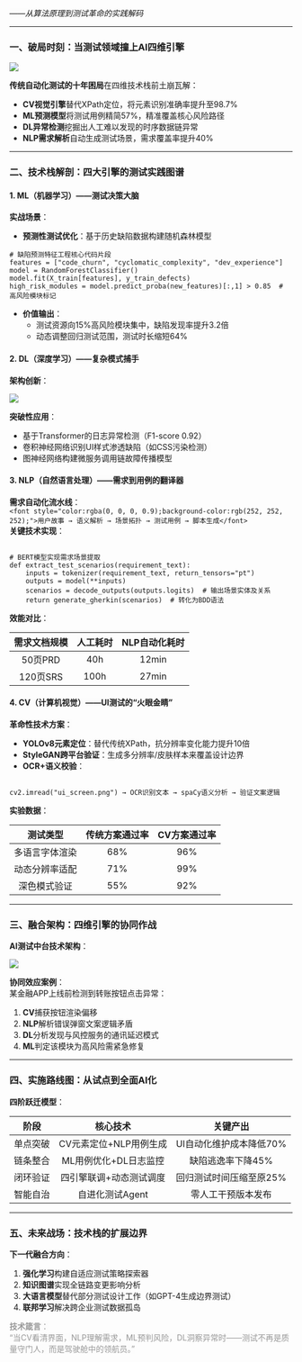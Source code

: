 _<font style="color:rgba(0, 0, 0, 0.9);background-color:rgb(252, 252, 252);">——从算法原理到测试革命的实践解码</font>_

---

### <font style="color:rgba(0, 0, 0, 0.9);background-color:rgb(252, 252, 252);">一、破局时刻：当测试领域撞上AI四维引擎</font>
![](https://cdn.nlark.com/yuque/0/2025/png/538409/1750061913490-ce9858af-61c5-4c31-8f7e-27c031ed405a.png)

**<font style="color:rgba(0, 0, 0, 0.9);background-color:rgb(252, 252, 252);">传统自动化测试的十年困局</font>**<font style="color:rgba(0, 0, 0, 0.9);background-color:rgb(252, 252, 252);">在四维技术栈前土崩瓦解：</font>

+ **<font style="color:rgba(0, 0, 0, 0.9);background-color:rgb(252, 252, 252);">CV视觉引擎</font>**<font style="color:rgba(0, 0, 0, 0.9);background-color:rgb(252, 252, 252);">替代XPath定位，将元素识别准确率提升至98.7%</font>
+ **<font style="color:rgba(0, 0, 0, 0.9);background-color:rgb(252, 252, 252);">ML预测模型</font>**<font style="color:rgba(0, 0, 0, 0.9);background-color:rgb(252, 252, 252);">将测试用例精简57%，精准覆盖核心风险路径</font>
+ **<font style="color:rgba(0, 0, 0, 0.9);background-color:rgb(252, 252, 252);">DL异常检测</font>**<font style="color:rgba(0, 0, 0, 0.9);background-color:rgb(252, 252, 252);">挖掘出人工难以发现的时序数据链异常</font>
+ **<font style="color:rgba(0, 0, 0, 0.9);background-color:rgb(252, 252, 252);">NLP需求解析</font>**<font style="color:rgba(0, 0, 0, 0.9);background-color:rgb(252, 252, 252);">自动生成测试场景，需求覆盖率提升40%</font>

---

### <font style="color:rgba(0, 0, 0, 0.9);background-color:rgb(252, 252, 252);">二、技术栈解剖：四大引擎的测试实践图谱</font>
#### **<font style="color:rgba(0, 0, 0, 0.9);background-color:rgb(252, 252, 252);">1. ML（机器学习）——测试决策大脑</font>**
**<font style="color:rgba(0, 0, 0, 0.9);background-color:rgb(252, 252, 252);">实战场景</font>**<font style="color:rgba(0, 0, 0, 0.9);background-color:rgb(252, 252, 252);">：</font>

+ **<font style="color:rgba(0, 0, 0, 0.9);background-color:rgb(252, 252, 252);">预测性测试优化</font>**<font style="color:rgba(0, 0, 0, 0.9);background-color:rgb(252, 252, 252);">：基于历史缺陷数据构建随机森林模型</font>

```plain
# 缺陷预测特征工程核心代码片段  
features = ["code_churn", "cyclomatic_complexity", "dev_experience"]  
model = RandomForestClassifier()  
model.fit(X_train[features], y_train_defects)  
high_risk_modules = model.predict_proba(new_features)[:,1] > 0.85  # 高风险模块标记
```

+ **<font style="color:rgba(0, 0, 0, 0.9);background-color:rgb(252, 252, 252);">价值输出</font>**<font style="color:rgba(0, 0, 0, 0.9);background-color:rgb(252, 252, 252);">：</font>
    - <font style="color:rgba(0, 0, 0, 0.9);background-color:rgb(252, 252, 252);">测试资源向15%高风险模块集中，缺陷发现率提升3.2倍</font>
    - <font style="color:rgba(0, 0, 0, 0.9);background-color:rgb(252, 252, 252);">动态调整回归测试范围，测试时长缩短64%</font>

#### **<font style="color:rgba(0, 0, 0, 0.9);background-color:rgb(252, 252, 252);">2. DL（深度学习）——复杂模式捕手</font>**
**<font style="color:rgba(0, 0, 0, 0.9);background-color:rgb(252, 252, 252);">架构创新</font>**<font style="color:rgba(0, 0, 0, 0.9);background-color:rgb(252, 252, 252);">：</font>

![](https://cdn.nlark.com/yuque/0/2025/png/538409/1750061898274-02dd9522-7afc-4ed6-8c17-beac7c89b792.png)

**<font style="color:rgba(0, 0, 0, 0.9);background-color:rgb(252, 252, 252);">突破性应用</font>**<font style="color:rgba(0, 0, 0, 0.9);background-color:rgb(252, 252, 252);">：</font>

+ <font style="color:rgba(0, 0, 0, 0.9);background-color:rgb(252, 252, 252);">基于Transformer的日志异常检测（F1-score 0.92）</font>
+ <font style="color:rgba(0, 0, 0, 0.9);background-color:rgb(252, 252, 252);">卷积神经网络识别UI样式渗透缺陷（如CSS污染检测）</font>
+ <font style="color:rgba(0, 0, 0, 0.9);background-color:rgb(252, 252, 252);">图神经网络构建微服务调用链故障传播模型</font>

#### **<font style="color:rgba(0, 0, 0, 0.9);background-color:rgb(252, 252, 252);">3. NLP（自然语言处理）——需求到用例的翻译器</font>**
**<font style="color:rgba(0, 0, 0, 0.9);background-color:rgb(252, 252, 252);">需求自动化流水线</font>**<font style="color:rgba(0, 0, 0, 0.9);background-color:rgb(252, 252, 252);">：  
</font>`<font style="color:rgba(0, 0, 0, 0.9);background-color:rgb(252, 252, 252);">用户故事 → 语义解析 → 场景拓扑 → 测试用例 → 脚本生成</font>`<font style="color:rgba(0, 0, 0, 0.9);background-color:rgb(252, 252, 252);">  
</font>**<font style="color:rgba(0, 0, 0, 0.9);background-color:rgb(252, 252, 252);">关键技术实现</font>**<font style="color:rgba(0, 0, 0, 0.9);background-color:rgb(252, 252, 252);">：</font>

```plain

# BERT模型实现需求场景提取  
def extract_test_scenarios(requirement_text):  
    inputs = tokenizer(requirement_text, return_tensors="pt")  
    outputs = model(**inputs)  
    scenarios = decode_outputs(outputs.logits)  # 输出场景实体及关系  
    return generate_gherkin(scenarios)  # 转化为BDD语法
```

**<font style="color:rgba(0, 0, 0, 0.9);background-color:rgb(252, 252, 252);">效能对比</font>**<font style="color:rgba(0, 0, 0, 0.9);background-color:rgb(252, 252, 252);">：</font>

| <font style="color:rgba(0, 0, 0, 0.9);background-color:rgb(252, 252, 252);">需求文档规模</font> | <font style="color:rgba(0, 0, 0, 0.9);background-color:rgb(252, 252, 252);">人工耗时</font> | <font style="color:rgba(0, 0, 0, 0.9);background-color:rgb(252, 252, 252);">NLP自动化耗时</font> |
| :---: | :---: | :---: |
| <font style="color:rgba(0, 0, 0, 0.9);background-color:rgb(252, 252, 252);">50页PRD</font> | <font style="color:rgba(0, 0, 0, 0.9);background-color:rgb(252, 252, 252);">40h</font> | <font style="color:rgba(0, 0, 0, 0.9);background-color:rgb(252, 252, 252);">12min</font> |
| <font style="color:rgba(0, 0, 0, 0.9);background-color:rgb(252, 252, 252);">120页SRS</font> | <font style="color:rgba(0, 0, 0, 0.9);background-color:rgb(252, 252, 252);">100h</font> | <font style="color:rgba(0, 0, 0, 0.9);background-color:rgb(252, 252, 252);">27min</font> |


#### **<font style="color:rgba(0, 0, 0, 0.9);background-color:rgb(252, 252, 252);">4. CV（计算机视觉）——UI测试的“火眼金睛”</font>**
**<font style="color:rgba(0, 0, 0, 0.9);background-color:rgb(252, 252, 252);">革命性技术方案</font>**<font style="color:rgba(0, 0, 0, 0.9);background-color:rgb(252, 252, 252);">：</font>

+ **<font style="color:rgba(0, 0, 0, 0.9);background-color:rgb(252, 252, 252);">YOLOv8元素定位</font>**<font style="color:rgba(0, 0, 0, 0.9);background-color:rgb(252, 252, 252);">：替代传统XPath，抗分辨率变化能力提升10倍</font>
+ **<font style="color:rgba(0, 0, 0, 0.9);background-color:rgb(252, 252, 252);">StyleGAN跨平台验证</font>**<font style="color:rgba(0, 0, 0, 0.9);background-color:rgb(252, 252, 252);">：生成多分辨率/皮肤样本来覆盖设计边界</font>
+ **<font style="color:rgba(0, 0, 0, 0.9);background-color:rgb(252, 252, 252);">OCR+语义校验</font>**<font style="color:rgba(0, 0, 0, 0.9);background-color:rgb(252, 252, 252);">：</font>

```plain

cv2.imread("ui_screen.png") → OCR识别文本 → spaCy语义分析 → 验证文案逻辑
```

**<font style="color:rgba(0, 0, 0, 0.9);background-color:rgb(252, 252, 252);">实验数据</font>**<font style="color:rgba(0, 0, 0, 0.9);background-color:rgb(252, 252, 252);">：</font>

| <font style="color:rgba(0, 0, 0, 0.9);background-color:rgb(252, 252, 252);">测试类型</font> | <font style="color:rgba(0, 0, 0, 0.9);background-color:rgb(252, 252, 252);">传统方案通过率</font> | <font style="color:rgba(0, 0, 0, 0.9);background-color:rgb(252, 252, 252);">CV方案通过率</font> |
| :---: | :---: | :---: |
| <font style="color:rgba(0, 0, 0, 0.9);background-color:rgb(252, 252, 252);">多语言字体渲染</font> | <font style="color:rgba(0, 0, 0, 0.9);background-color:rgb(252, 252, 252);">68%</font> | <font style="color:rgba(0, 0, 0, 0.9);background-color:rgb(252, 252, 252);">96%</font> |
| <font style="color:rgba(0, 0, 0, 0.9);background-color:rgb(252, 252, 252);">动态分辨率适配</font> | <font style="color:rgba(0, 0, 0, 0.9);background-color:rgb(252, 252, 252);">71%</font> | <font style="color:rgba(0, 0, 0, 0.9);background-color:rgb(252, 252, 252);">99%</font> |
| <font style="color:rgba(0, 0, 0, 0.9);background-color:rgb(252, 252, 252);">深色模式验证</font> | <font style="color:rgba(0, 0, 0, 0.9);background-color:rgb(252, 252, 252);">55%</font> | <font style="color:rgba(0, 0, 0, 0.9);background-color:rgb(252, 252, 252);">92%</font> |


---

### <font style="color:rgba(0, 0, 0, 0.9);background-color:rgb(252, 252, 252);">三、融合架构：四维引擎的协同作战</font>
**<font style="color:rgba(0, 0, 0, 0.9);background-color:rgb(252, 252, 252);">AI测试中台技术架构</font>**<font style="color:rgba(0, 0, 0, 0.9);background-color:rgb(252, 252, 252);">：</font>

![](https://cdn.nlark.com/yuque/0/2025/png/538409/1750061881824-b97a6526-8ec3-47e0-9646-6918b781132d.png)



**<font style="color:rgba(0, 0, 0, 0.9);background-color:rgb(252, 252, 252);">协同效应案例</font>**<font style="color:rgba(0, 0, 0, 0.9);background-color:rgb(252, 252, 252);">：  
</font><font style="color:rgba(0, 0, 0, 0.9);background-color:rgb(252, 252, 252);">某金融APP上线前检测到转账按钮点击异常：</font>

1. **<font style="color:rgba(0, 0, 0, 0.9);background-color:rgb(252, 252, 252);">CV</font>**<font style="color:rgba(0, 0, 0, 0.9);background-color:rgb(252, 252, 252);">捕获按钮渲染偏移</font>
2. **<font style="color:rgba(0, 0, 0, 0.9);background-color:rgb(252, 252, 252);">NLP</font>**<font style="color:rgba(0, 0, 0, 0.9);background-color:rgb(252, 252, 252);">解析错误弹窗文案逻辑矛盾</font>
3. **<font style="color:rgba(0, 0, 0, 0.9);background-color:rgb(252, 252, 252);">DL</font>**<font style="color:rgba(0, 0, 0, 0.9);background-color:rgb(252, 252, 252);">分析发现与风控服务的通讯延迟模式</font>
4. **<font style="color:rgba(0, 0, 0, 0.9);background-color:rgb(252, 252, 252);">ML</font>**<font style="color:rgba(0, 0, 0, 0.9);background-color:rgb(252, 252, 252);">判定该模块为高风险需紧急修复</font>

---

### <font style="color:rgba(0, 0, 0, 0.9);background-color:rgb(252, 252, 252);">四、实施路线图：从试点到全面AI化</font>
**<font style="color:rgba(0, 0, 0, 0.9);background-color:rgb(252, 252, 252);">四阶跃迁模型</font>**<font style="color:rgba(0, 0, 0, 0.9);background-color:rgb(252, 252, 252);">：</font>

| <font style="color:rgba(0, 0, 0, 0.9);background-color:rgb(252, 252, 252);">阶段</font> | <font style="color:rgba(0, 0, 0, 0.9);background-color:rgb(252, 252, 252);">核心技术</font> | <font style="color:rgba(0, 0, 0, 0.9);background-color:rgb(252, 252, 252);">关键产出</font> |
| :---: | :---: | :---: |
| <font style="color:rgba(0, 0, 0, 0.9);background-color:rgb(252, 252, 252);">单点突破</font> | <font style="color:rgba(0, 0, 0, 0.9);background-color:rgb(252, 252, 252);">CV元素定位+NLP用例生成</font> | <font style="color:rgba(0, 0, 0, 0.9);background-color:rgb(252, 252, 252);">UI自动化维护成本降低70%</font> |
| <font style="color:rgba(0, 0, 0, 0.9);background-color:rgb(252, 252, 252);">链条整合</font> | <font style="color:rgba(0, 0, 0, 0.9);background-color:rgb(252, 252, 252);">ML用例优化+DL日志监控</font> | <font style="color:rgba(0, 0, 0, 0.9);background-color:rgb(252, 252, 252);">缺陷逃逸率下降45%</font> |
| <font style="color:rgba(0, 0, 0, 0.9);background-color:rgb(252, 252, 252);">闭环验证</font> | <font style="color:rgba(0, 0, 0, 0.9);background-color:rgb(252, 252, 252);">四引擎联调+动态测试调度</font> | <font style="color:rgba(0, 0, 0, 0.9);background-color:rgb(252, 252, 252);">回归测试时间压缩至原25%</font> |
| <font style="color:rgba(0, 0, 0, 0.9);background-color:rgb(252, 252, 252);">智能自治</font> | <font style="color:rgba(0, 0, 0, 0.9);background-color:rgb(252, 252, 252);">自进化测试Agent</font> | <font style="color:rgba(0, 0, 0, 0.9);background-color:rgb(252, 252, 252);">零人工干预版本发布</font> |


---

### <font style="color:rgba(0, 0, 0, 0.9);background-color:rgb(252, 252, 252);">五、未来战场：技术栈的扩展边界</font>
**<font style="color:rgba(0, 0, 0, 0.9);background-color:rgb(252, 252, 252);">下一代融合方向</font>**<font style="color:rgba(0, 0, 0, 0.9);background-color:rgb(252, 252, 252);">：</font>

1. **<font style="color:rgba(0, 0, 0, 0.9);background-color:rgb(252, 252, 252);">强化学习</font>**<font style="color:rgba(0, 0, 0, 0.9);background-color:rgb(252, 252, 252);">构建自适应测试策略探索器</font>
2. **<font style="color:rgba(0, 0, 0, 0.9);background-color:rgb(252, 252, 252);">知识图谱</font>**<font style="color:rgba(0, 0, 0, 0.9);background-color:rgb(252, 252, 252);">实现全链路变更影响分析</font>
3. **<font style="color:rgba(0, 0, 0, 0.9);background-color:rgb(252, 252, 252);">大语言模型</font>**<font style="color:rgba(0, 0, 0, 0.9);background-color:rgb(252, 252, 252);">替代部分测试设计工作（如GPT-4生成边界测试）</font>
4. **<font style="color:rgba(0, 0, 0, 0.9);background-color:rgb(252, 252, 252);">联邦学习</font>**<font style="color:rgba(0, 0, 0, 0.9);background-color:rgb(252, 252, 252);">解决跨企业测试数据孤岛</font>



**<font style="color:rgba(0, 0, 0, 0.4);background-color:rgb(252, 252, 252);">技术箴言</font>**<font style="color:rgba(0, 0, 0, 0.4);background-color:rgb(252, 252, 252);">：  
</font><font style="color:rgba(0, 0, 0, 0.4);background-color:rgb(252, 252, 252);">“当CV看清界面，NLP理解需求，ML预判风险，DL洞察异常时——测试不再是质量守门人，而是驾驶舱中的领航员。”</font>

